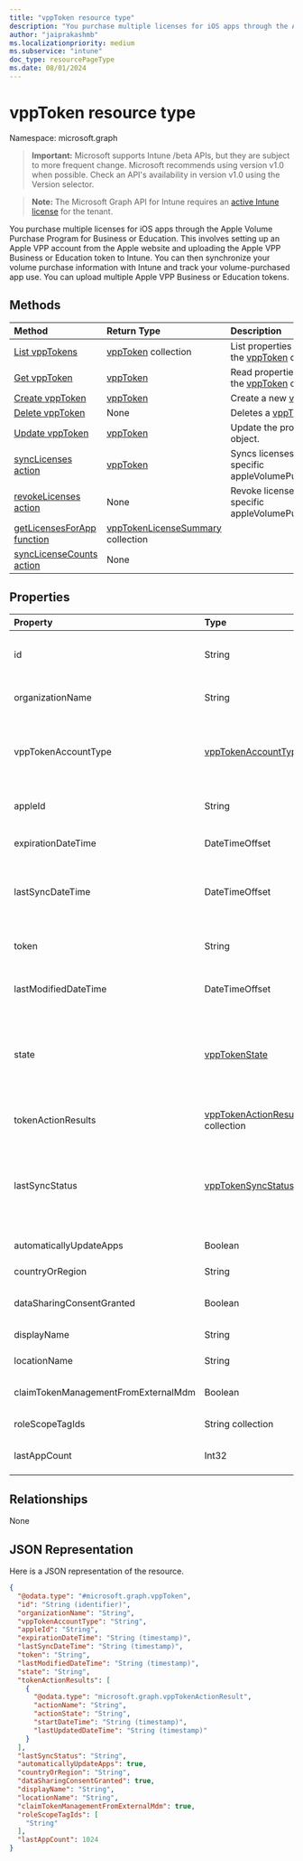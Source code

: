 ```yaml
---
title: "vppToken resource type"
description: "You purchase multiple licenses for iOS apps through the Apple Volume Purchase Program for Business or Education. This involves setting up an Apple VPP account from the Apple website and uploading the Apple VPP Business or Education token to Intune. You can then synchronize your volume purchase information with Intune and track your volume-purchased app use. You can upload multiple Apple VPP Business or Education tokens."
author: "jaiprakashmb"
ms.localizationpriority: medium
ms.subservice: "intune"
doc_type: resourcePageType
ms.date: 08/01/2024
---
```


# vppToken resource type

Namespace: microsoft.graph

> **Important:** Microsoft supports Intune /beta APIs, but they are subject to more frequent change. Microsoft recommends using version v1.0 when possible. Check an API's availability in version v1.0 using the Version selector.

> **Note:** The Microsoft Graph API for Intune requires an [active Intune license](https://go.microsoft.com/fwlink/?linkid=839381) for the tenant.

You purchase multiple licenses for iOS apps through the Apple Volume Purchase Program for Business or Education. This involves setting up an Apple VPP account from the Apple website and uploading the Apple VPP Business or Education token to Intune. You can then synchronize your volume purchase information with Intune and track your volume-purchased app use. You can upload multiple Apple VPP Business or Education tokens.

## Methods
|Method|Return Type|Description|
|:---|:---|:---|
|[List vppTokens](../api/intune-onboarding-vpptoken-list.md)|[vppToken](../resources/intune-onboarding-vpptoken.md) collection|List properties and relationships of the [vppToken](../resources/intune-onboarding-vpptoken.md) objects.|
|[Get vppToken](../api/intune-onboarding-vpptoken-get.md)|[vppToken](../resources/intune-onboarding-vpptoken.md)|Read properties and relationships of the [vppToken](../resources/intune-onboarding-vpptoken.md) object.|
|[Create vppToken](../api/intune-onboarding-vpptoken-create.md)|[vppToken](../resources/intune-onboarding-vpptoken.md)|Create a new [vppToken](../resources/intune-onboarding-vpptoken.md) object.|
|[Delete vppToken](../api/intune-onboarding-vpptoken-delete.md)|None|Deletes a [vppToken](../resources/intune-onboarding-vpptoken.md).|
|[Update vppToken](../api/intune-onboarding-vpptoken-update.md)|[vppToken](../resources/intune-onboarding-vpptoken.md)|Update the properties of a [vppToken](../resources/intune-onboarding-vpptoken.md) object.|
|[syncLicenses action](../api/intune-onboarding-vpptoken-synclicenses.md)|[vppToken](../resources/intune-onboarding-vpptoken.md)|Syncs licenses associated with a specific appleVolumePurchaseProgramToken|
|[revokeLicenses action](../api/intune-onboarding-vpptoken-revokelicenses.md)|None|Revoke licenses associated with a specific appleVolumePurchaseProgramToken|
|[getLicensesForApp function](../api/intune-onboarding-vpptoken-getlicensesforapp.md)|[vppTokenLicenseSummary](../resources/intune-onboarding-vpptokenlicensesummary.md) collection||
|[syncLicenseCounts action](../api/intune-onboarding-vpptoken-synclicensecounts.md)|None||

## Properties
|Property|Type|Description|
|:---|:---|:---|
|id|String|This is automatically generated when the appleVolumePurchaseProgramToken is created. It is the Key of the entity.|
|organizationName|String|The organization associated with the Apple Volume Purchase Program Token|
|vppTokenAccountType|[vppTokenAccountType](../resources/intune-shared-vpptokenaccounttype.md)|The type of volume purchase program which the given Apple Volume Purchase Program Token is associated with. Possible values are: `business`, `education`. Possible values are: `business`, `education`.|
|appleId|String|The apple Id associated with the given Apple Volume Purchase Program Token.|
|expirationDateTime|DateTimeOffset|The expiration date time of the Apple Volume Purchase Program Token.|
|lastSyncDateTime|DateTimeOffset|The last time when an application sync was done with the Apple volume purchase program service using the the Apple Volume Purchase Program Token.|
|token|String|The Apple Volume Purchase Program Token string downloaded from the Apple Volume Purchase Program.|
|lastModifiedDateTime|DateTimeOffset|Last modification date time associated with the Apple Volume Purchase Program Token.|
|state|[vppTokenState](../resources/intune-onboarding-vpptokenstate.md)|Current state of the Apple Volume Purchase Program Token. Possible values are: `unknown`, `valid`, `expired`, `invalid`, `assignedToExternalMDM`. Possible values are: `unknown`, `valid`, `expired`, `invalid`, `assignedToExternalMDM`, `duplicateLocationId`.|
|tokenActionResults|[vppTokenActionResult](../resources/intune-onboarding-vpptokenactionresult.md) collection|The collection of statuses of the actions performed on the Apple Volume Purchase Program Token.|
|lastSyncStatus|[vppTokenSyncStatus](../resources/intune-onboarding-vpptokensyncstatus.md)|Current sync status of the last application sync which was triggered using the Apple Volume Purchase Program Token. Possible values are: `none`, `inProgress`, `completed`, `failed`. Possible values are: `none`, `inProgress`, `completed`, `failed`.|
|automaticallyUpdateApps|Boolean|Whether or not apps for the VPP token will be automatically updated.|
|countryOrRegion|String|Whether or not apps for the VPP token will be automatically updated.|
|dataSharingConsentGranted|Boolean|Consent granted for data sharing with the Apple Volume Purchase Program.|
|displayName|String|An admin specified token friendly name.|
|locationName|String|Token location returned from Apple VPP.|
|claimTokenManagementFromExternalMdm|Boolean|Admin consent to allow claiming token management from external MDM.|
|roleScopeTagIds|String collection|Role Scope Tags IDs assigned to this entity.|
|lastAppCount|Int32|The number of apps under the Apple Volume Purchase Program Token since the last token sync.|

## Relationships
None

## JSON Representation
Here is a JSON representation of the resource.
<!-- {
  "blockType": "resource",
  "keyProperty": "id",
  "@odata.type": "microsoft.graph.vppToken"
}
-->
``` json
{
  "@odata.type": "#microsoft.graph.vppToken",
  "id": "String (identifier)",
  "organizationName": "String",
  "vppTokenAccountType": "String",
  "appleId": "String",
  "expirationDateTime": "String (timestamp)",
  "lastSyncDateTime": "String (timestamp)",
  "token": "String",
  "lastModifiedDateTime": "String (timestamp)",
  "state": "String",
  "tokenActionResults": [
    {
      "@odata.type": "microsoft.graph.vppTokenActionResult",
      "actionName": "String",
      "actionState": "String",
      "startDateTime": "String (timestamp)",
      "lastUpdatedDateTime": "String (timestamp)"
    }
  ],
  "lastSyncStatus": "String",
  "automaticallyUpdateApps": true,
  "countryOrRegion": "String",
  "dataSharingConsentGranted": true,
  "displayName": "String",
  "locationName": "String",
  "claimTokenManagementFromExternalMdm": true,
  "roleScopeTagIds": [
    "String"
  ],
  "lastAppCount": 1024
}
```